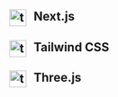 ## Next.js <img align="left" alt="tailwind" title="taiwind" width="30px"  style="padding-right: 10px;" src="https://cdn.jsdelivr.net/gh/devicons/devicon@latest/icons/nextjs/nextjs-original.svg" />
## Tailwind CSS <img align="left" alt="tailwind" title="taiwind" width="30px"  style="padding-right: 10px;" src="https://cdn.jsdelivr.net/gh/devicons/devicon@latest/icons/tailwindcss/tailwindcss-original.svg" />
## Three.js <img align="left" alt="tailwind" title="taiwind" width="30px"  style="padding-right: 10px;" src="https://cdn.jsdelivr.net/gh/devicons/devicon@latest/icons/threejs/threejs-original.svg" />

